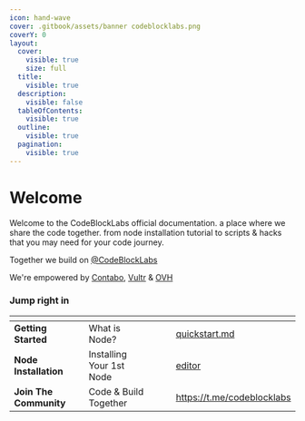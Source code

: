 ```yaml
---
icon: hand-wave
cover: .gitbook/assets/banner codeblocklabs.png
coverY: 0
layout:
  cover:
    visible: true
    size: full
  title:
    visible: true
  description:
    visible: false
  tableOfContents:
    visible: true
  outline:
    visible: true
  pagination:
    visible: true
---
```


# Welcome

Welcome to the CodeBlockLabs official documentation. a place where we share the code together. from node installation tutorial to scripts & hacks that you may need for your code journey.

Together we build on [@CodeBlockLabs](https://t.me/codeblocklabs.com)&#x20;

We're empowered by [Contabo](https://lihat.info/contabo), [Vultr](https://lihat.info/vultr) & [OVH](https://lihat.info/ovh)&#x20;

### Jump right in

<table data-view="cards"><thead><tr><th></th><th></th><th data-hidden data-card-cover data-type="files"></th><th data-hidden></th><th data-hidden data-card-target data-type="content-ref"></th></tr></thead><tbody><tr><td><strong>Getting Started</strong></td><td>What is Node?</td><td></td><td></td><td><a href="getting-started/quickstart.md">quickstart.md</a></td></tr><tr><td><strong>Node Installation</strong></td><td>Installing Your 1st Node</td><td></td><td></td><td><a href="mainnet/editor/">editor</a></td></tr><tr><td><strong>Join The Community</strong></td><td>Code &#x26; Build Together</td><td></td><td></td><td><a href="https://t.me/codeblocklabs">https://t.me/codeblocklabs</a></td></tr></tbody></table>

